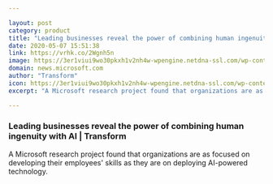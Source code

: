 ```yaml
---

layout: post
category: product
title: "Leading businesses reveal the power of combining human ingenuity with AI"
date: 2020-05-07 15:51:38
link: https://vrhk.co/2Wgnh5n
image: https://3er1viui9wo30pkxh1v2nh4w-wpengine.netdna-ssl.com/wp-content/uploads/prod/sites/382/2020/05/AI-Skills_Hero2-1024x683.jpg
domain: news.microsoft.com
author: "Transform"
icon: https://3er1viui9wo30pkxh1v2nh4w-wpengine.netdna-ssl.com/wp-content/uploads/sites/382/2018/01/cropped-ms_logo_element-1-300x300.png
excerpt: "A Microsoft research project found that organizations are as focused on developing their employees' skills as they are on deploying AI-powered technology."

---
```


### Leading businesses reveal the power of combining human ingenuity with AI | Transform

A Microsoft research project found that organizations are as focused on developing their employees' skills as they are on deploying AI-powered technology.